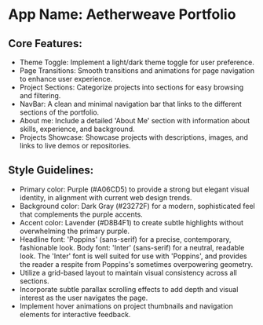 # **App Name**: Aetherweave Portfolio

## Core Features:

- Theme Toggle: Implement a light/dark theme toggle for user preference.
- Page Transitions: Smooth transitions and animations for page navigation to enhance user experience.
- Project Sections: Categorize projects into sections for easy browsing and filtering.
- NavBar: A clean and minimal navigation bar that links to the different sections of the portfolio.
- About me: Include a detailed 'About Me' section with information about skills, experience, and background.
- Projects Showcase: Showcase projects with descriptions, images, and links to live demos or repositories.

## Style Guidelines:

- Primary color: Purple (#A06CD5) to provide a strong but elegant visual identity, in alignment with current web design trends.
- Background color: Dark Gray (#23272F) for a modern, sophisticated feel that complements the purple accents.
- Accent color: Lavender (#D8B4F1) to create subtle highlights without overwhelming the primary purple.
- Headline font: 'Poppins' (sans-serif) for a precise, contemporary, fashionable look. Body font: 'Inter' (sans-serif) for a neutral, readable look. The 'Inter' font is well suited for use with 'Poppins', and provides the reader a respite from Poppins's sometimes overpowering geometry.
- Utilize a grid-based layout to maintain visual consistency across all sections.
- Incorporate subtle parallax scrolling effects to add depth and visual interest as the user navigates the page.
- Implement hover animations on project thumbnails and navigation elements for interactive feedback.